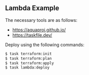 ## Lambda Example

The necessary tools are as follows:

- https://aquaproj.github.io/
- https://taskfile.dev/

Deploy using the following commands:

```sh
$ task terraform:init
$ task terraform:plan
$ task terraform:apply
$ task lambda:deploy
```
